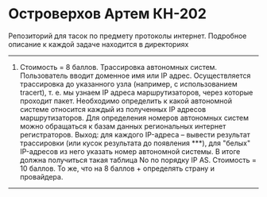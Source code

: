 # Островерхов Артем КН-202
Репозиторий для тасок по предмету протоколы интернет. Подробное описание к каждой задаче находится в директориях

___
1. Стоимость = 8 баллов. Трассировка автономных систем. Пользователь вводит доменное имя
или IP адрес. Осуществляется трассировка до указанного узла (например, с использованием
tracert), т. е. мы узнаем IP адреса маршрутизаторов, через которые проходит пакет. Необходимо определить к какой автономной системе относится каждый из полученных IP адресов
маршрутизаторов. Для определения номеров автономных систем можно обращаться к базам
данных региональных интернет регистраторов.
Выход: для каждого IP-адреса – вывести результат трассировки (или кусок результата до появления ***), для "белых" IP-адресов из него указать номер автономной системы.
В итоге должна получиться такая таблица
No по порядку IP AS. Стоимость = 10 баллов. То же, что на 8 баллов + определять страну и провайдера.
___